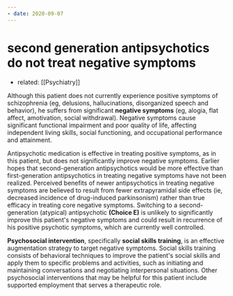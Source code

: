 ```yaml
---
- date: 2020-09-07
---
```


# second generation antipsychotics do not treat negative symptoms

- related: [[Psychiatry]]

Although this patient does not currently experience positive symptoms of schizophrenia (eg, delusions, hallucinations, disorganized speech and behavior), he suffers from significant **negative symptoms** (eg, alogia, flat affect, amotivation, social withdrawal).  Negative symptoms cause significant functional impairment and poor quality of life, affecting independent living skills, social functioning, and occupational performance and attainment.

Antipsychotic medication is effective in treating positive symptoms, as in this patient, but does not significantly improve negative symptoms.  Earlier hopes that second-generation antipsychotics would be more effective than first-generation antipsychotics in treating negative symptoms have not been realized.  Perceived benefits of newer antipsychotics in treating negative symptoms are believed to result from fewer extrapyramidal side effects (ie, decreased incidence of drug-induced parkinsonism) rather than true efficacy in treating core negative symptoms.  Switching to a second-generation (atypical) antipsychotic **(Choice E)** is unlikely to significantly improve this patient's negative symptoms and could result in recurrence of his positive psychotic symptoms, which are currently well controlled.

**Psychosocial intervention**, specifically **social skills training**, is an effective augmentation strategy to target negative symptoms.  Social skills training consists of behavioral techniques to improve the patient's social skills and apply them to specific problems and activities, such as initiating and maintaining conversations and negotiating interpersonal situations.  Other psychosocial interventions that may be helpful for this patient include supported employment that serves a therapeutic role.
